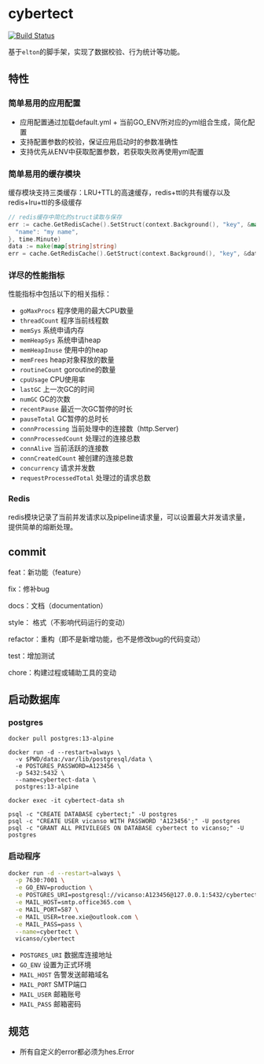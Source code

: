 # cybertect

[![Build Status](https://github.com/vicanso/cybertect/workflows/Test/badge.svg)](https://github.com/vicanso/cybertect/actions)

基于`elton`的脚手架，实现了数据校验、行为统计等功能。

## 特性

### 简单易用的应用配置

- 应用配置通过加载default.yml + 当前GO_ENV所对应的yml组合生成，简化配置
- 支持配置参数的校验，保证应用启动时的参数准确性
- 支持优先从ENV中获取配置参数，若获取失败再使用yml配置



### 简单易用的缓存模块

缓存模块支持三类缓存：LRU+TTL的高速缓存，redis+ttl的共有缓存以及redis+lru+ttl的多级缓存

```go
// redis缓存中简化的struct读取与保存
err := cache.GetRedisCache().SetStruct(context.Background(), "key", &map[string]string{
  "name": "my name",
}, time.Minute)
data := make(map[string]string)
err = cache.GetRedisCache().GetStruct(context.Background(), "key", &data)
```
### 详尽的性能指标

性能指标中包括以下的相关指标：

- `goMaxProcs` 程序使用的最大CPU数量
- `threadCount` 程序当前线程数
- `memSys` 系统申请内存
- `memHeapSys` 系统申请heap
- `memHeapInuse` 使用中的heap
- `memFrees` heap对象释放的数量
- `routineCount` goroutine的数量
- `cpuUsage` CPU使用率
- `lastGC` 上一次GC的时间
- `numGC` GC的次数
- `recentPause` 最近一次GC暂停的时长
- `pauseTotal` GC暂停的总时长
- `connProcessing` 当前处理中的连接数（http.Server)
- `connProcessedCount` 处理过的连接总数
- `connAlive` 当前活跃的连接数
- `connCreatedCount` 被创建的连接总数
- `concurrency` 请求并发数
- `requestProcessedTotal` 处理过的请求总数

### Redis

redis模块记录了当前并发请求以及pipeline请求量，可以设置最大并发请求量，提供简单的熔断处理。


## commit

feat：新功能（feature）

fix：修补bug

docs：文档（documentation）

style： 格式（不影响代码运行的变动）

refactor：重构（即不是新增功能，也不是修改bug的代码变动）

test：增加测试

chore：构建过程或辅助工具的变动

## 启动数据库

### postgres

```
docker pull postgres:13-alpine

docker run -d --restart=always \
  -v $PWD/data:/var/lib/postgresql/data \
  -e POSTGRES_PASSWORD=A123456 \
  -p 5432:5432 \
  --name=cybertect-data \
  postgres:13-alpine

docker exec -it cybertect-data sh

psql -c "CREATE DATABASE cybertect;" -U postgres
psql -c "CREATE USER vicanso WITH PASSWORD 'A123456';" -U postgres
psql -c "GRANT ALL PRIVILEGES ON DATABASE cybertect to vicanso;" -U postgres
```

### 启动程序

```bash
docker run -d --restart=always \
  -p 7630:7001 \
  -e GO_ENV=production \
  -e POSTGRES_URI=postgresql://vicanso:A123456@127.0.0.1:5432/cybertect \
  -e MAIL_HOST=smtp.office365.com \
  -e MAIL_PORT=587 \
  -e MAIL_USER=tree.xie@outlook.com \
  -e MAIL_PASS=pass \
  --name=cybertect \
  vicanso/cybertect
```

- `POSTGRES_URI` 数据库连接地址
- `GO_ENV` 设置为正式环境
- `MAIL_HOST` 告警发送邮箱域名
- `MAIL_PORT` SMTP端口
- `MAIL_USER` 邮箱账号
- `MAIL_PASS` 邮箱密码

## 规范

- 所有自定义的error都必须为hes.Error

